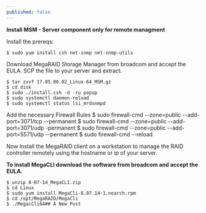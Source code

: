 ```yaml
---
published: false
---
```

**Install MSM - Server component only for remote managment**

Install the prereqs:

	$ sudo yum install csh net-snmp net-snmp-utils

Download MegaRAID Storage Manager from broadcom and accept the EULA.  SCP the file to your server and extract.

	$ tar zxvf 17.05.00.02_Linux-64_MSM.gz
	$ cd disk
	$ sudo ./install.csh -d -ru popup
	$ sudo systemctl daemon-reload
	$ sudo systemctl status lsi_mrdsnmpd

Add the necessary Firewall Rules
	$ sudo firewall-cmd --zone=public --add-port=3071/tcp --permanent
	$ sudo firewall-cmd --zone=public --add-port=3071/udp -permanent
	$ sudo firewall-cmd --zone=public --add-port=5571/udp --permanent
	$ sudo firewall-cmd --reload

Now Install the MegaRAID client on a workstation to manage the RAID controller remotely using the hostname or ip of your server.



**To install MegaCLI download the software from broadcom and accept the EULA.**

	$ unzip 8-07-14_MegaCLI.zip
	$ cd Linux
	$ sudo yum install MegaCli-8.07.14-1.noarch.rpm
	$ cd /opt/MegaRAID/MegaCli
	$ ./MegacCli64## A New Post
